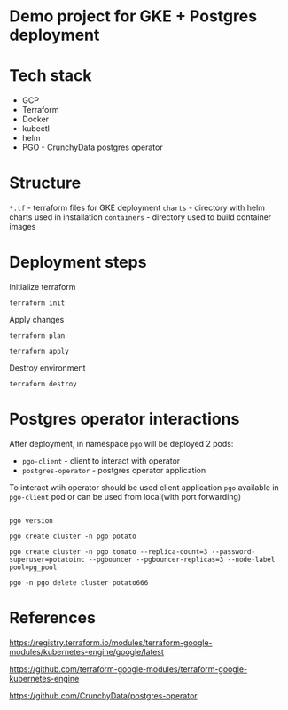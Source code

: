 # Demo project for GKE + Postgres deployment

# Tech stack

* GCP
* Terraform
* Docker
* kubectl
* helm
* PGO - CrunchyData postgres operator 

# Structure

`*.tf` - terraform files for GKE deployment
`charts` - directory with helm charts used in installation
`containers` - directory used to build container images

# Deployment steps

Initialize terraform
```
terraform init
```

Apply changes
```
terraform plan

terraform apply
```

Destroy environment
```
terraform destroy
```

# Postgres operator interactions

After deployment, in namespace `pgo` will be deployed 2 pods:
 * `pgo-client` - client to interact with operator
 * `postgres-operator` - postgres operator application

To interact wtih operator should be used client application `pgo` available in `pgo-client` pod or can be used from local(with port forwarding)

```

pgo version

pgo create cluster -n pgo potato

pgo create cluster -n pgo tomato --replica-count=3 --password-superuser=potatoinc --pgbouncer --pgbouncer-replicas=3 --node-label pool=pg_pool

pgo -n pgo delete cluster potato666

```

# References

https://registry.terraform.io/modules/terraform-google-modules/kubernetes-engine/google/latest

https://github.com/terraform-google-modules/terraform-google-kubernetes-engine

https://github.com/CrunchyData/postgres-operator


